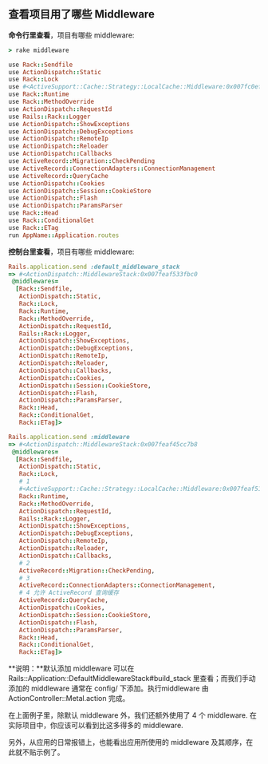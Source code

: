 ## 查看项目用了哪些 Middleware

**命令行里查看**，项目有哪些 middleware:

```ruby
> rake middleware

use Rack::Sendfile
use ActionDispatch::Static
use Rack::Lock
use #<ActiveSupport::Cache::Strategy::LocalCache::Middleware:0x007fc0ef0c5aa0>
use Rack::Runtime
use Rack::MethodOverride
use ActionDispatch::RequestId
use Rails::Rack::Logger
use ActionDispatch::ShowExceptions
use ActionDispatch::DebugExceptions
use ActionDispatch::RemoteIp
use ActionDispatch::Reloader
use ActionDispatch::Callbacks
use ActiveRecord::Migration::CheckPending
use ActiveRecord::ConnectionAdapters::ConnectionManagement
use ActiveRecord::QueryCache
use ActionDispatch::Cookies
use ActionDispatch::Session::CookieStore
use ActionDispatch::Flash
use ActionDispatch::ParamsParser
use Rack::Head
use Rack::ConditionalGet
use Rack::ETag
run AppName::Application.routes
```

**控制台里查看**，项目有哪些 middleware:

```ruby
Rails.application.send :default_middleware_stack
=> #<ActionDispatch::MiddlewareStack:0x007feaf533fbc0
 @middlewares=
  [Rack::Sendfile,
   ActionDispatch::Static,
   Rack::Lock,
   Rack::Runtime,
   Rack::MethodOverride,
   ActionDispatch::RequestId,
   Rails::Rack::Logger,
   ActionDispatch::ShowExceptions,
   ActionDispatch::DebugExceptions,
   ActionDispatch::RemoteIp,
   ActionDispatch::Reloader,
   ActionDispatch::Callbacks,
   ActionDispatch::Cookies,
   ActionDispatch::Session::CookieStore,
   ActionDispatch::Flash,
   ActionDispatch::ParamsParser,
   Rack::Head,
   Rack::ConditionalGet,
   Rack::ETag]>

Rails.application.send :middleware
=> #<ActionDispatch::MiddlewareStack:0x007feaf45cc7b8
 @middlewares=
  [Rack::Sendfile,
   ActionDispatch::Static,
   Rack::Lock,
   # 1
   #<ActiveSupport::Cache::Strategy::LocalCache::Middleware:0x007feaf519dda8>,
   Rack::Runtime,
   Rack::MethodOverride,
   ActionDispatch::RequestId,
   Rails::Rack::Logger,
   ActionDispatch::ShowExceptions,
   ActionDispatch::DebugExceptions,
   ActionDispatch::RemoteIp,
   ActionDispatch::Reloader,
   ActionDispatch::Callbacks,
   # 2
   ActiveRecord::Migration::CheckPending,
   # 3
   ActiveRecord::ConnectionAdapters::ConnectionManagement,
   # 4 允许 ActiveRecord 查询缓存
   ActiveRecord::QueryCache,
   ActionDispatch::Cookies,
   ActionDispatch::Session::CookieStore,
   ActionDispatch::Flash,
   ActionDispatch::ParamsParser,
   Rack::Head,
   Rack::ConditionalGet,
   Rack::ETag]>
```


**说明：**默认添加 middleware 可以在 Rails::Application::DefaultMiddlewareStack#build_stack 里查看；而我们手动添加的 middleware 通常在 config/ 下添加。执行middleware 由 ActionController::Metal.action 完成。

在上面例子里，除默认 middleware 外，我们还额外使用了 4 个 middleware. 在实际项目中，你应该可以看到比这多得多的 middleware.

另外，从应用的日常报错上，也能看出应用所使用的 middleware 及其顺序，在此就不贴示例了。
